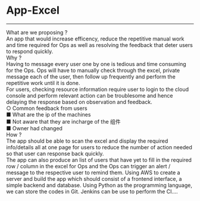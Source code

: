 # App-Excel
---
  What are we proposing ?<br>
An app that would increase efficency, reduce the repetitive manual work and time required for Ops as well as resolving the feedback that deter users to respond quickly.<br>
  Why ?<br>
Having to message every user one by one is tedious and time consuming for the Ops. Ops will have to manually check through the excel, private message each of the user, then follow up frequently and perform the repetitive work until it is done.<br>
For users, checking resource information require user to login to the cloud console and perform relevant action can be troublesome and hence delaying the response based on observation and feedback.<br>
  ○ Common feedback from users<br>
    ■ What are the ip of the machines<br>
    ■ Not aware that they are incharge of the 组件<br>
    ■ Owner had changed<br>
  How ?<br>
The app should be able to scan the excel and display the required info/details all at one page for users to reduce the number of action needed so that user can response back quickly.<br>
The app can also produce an list of users that have yet to fill in the required row / column in the excel for Ops and the Ops can trigger an alert / message to the respective user to remind them. Using AWS to create a server and build the app which should consist of a frontend interface, a simple backend and database. Using Python as the programming language, we can store the codes in Git. Jenkins can be use to perform the CI....
